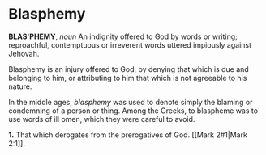 # Blasphemy

**BLAS'PHEMY**, _noun_ An indignity offered to God by words or writing; reproachful, contemptuous or irreverent words uttered impiously against Jehovah.

Blasphemy is an injury offered to God, by denying that which is due and belonging to him, or attributing to him that which is not agreeable to his nature.

In the middle ages, _blasphemy_ was used to denote simply the blaming or condemning of a person or thing. Among the Greeks, to blaspheme was to use words of ill omen, which they were careful to avoid.

**1.** That which derogates from the prerogatives of God. [[Mark 2#1|Mark 2:1]].